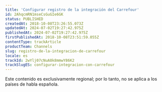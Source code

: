 ```yaml
---
title: 'Configurar registro de la integración del Carrefour'
id: 2AhqcmRN1mseCsGuGIe6GK
status: PUBLISHED
createdAt: 2018-10-08T23:26:55.073Z
updatedAt: 2024-07-02T19:27:42.975Z
publishedAt: 2024-07-02T19:27:42.975Z
firstPublishedAt: 2018-10-08T23:51:59.055Z
contentType: trackArticle
productTeam: Channels
slug: registro-de-la-integracion-de-carrefour
locale: es
trackId: 2wYlj07cNuA8k8mmwY86K2
trackSlugES: configurar-integracion-con-carrefour
---
```


<div class="alert alert-warning" role="alert">Este contenido es exclusivamente regional; por lo tanto, no se aplica a los países de habla española.</div>
